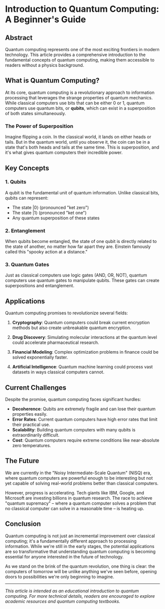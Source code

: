 # Introduction to Quantum Computing: A Beginner's Guide

## Abstract

Quantum computing represents one of the most exciting frontiers in modern technology. This article provides a comprehensive introduction to the fundamental concepts of quantum computing, making them accessible to readers without a physics background.

## What is Quantum Computing?

At its core, quantum computing is a revolutionary approach to information processing that leverages the strange properties of quantum mechanics. While classical computers use bits that can be either 0 or 1, quantum computers use quantum bits, or **qubits**, which can exist in a superposition of both states simultaneously.

### The Power of Superposition

Imagine flipping a coin. In the classical world, it lands on either heads or tails. But in the quantum world, until you observe it, the coin can be in a state that's both heads and tails at the same time. This is superposition, and it's what gives quantum computers their incredible power.

## Key Concepts

### 1. Qubits

A qubit is the fundamental unit of quantum information. Unlike classical bits, qubits can represent:
- The state |0⟩ (pronounced "ket zero")
- The state |1⟩ (pronounced "ket one")
- Any quantum superposition of these states

### 2. Entanglement

When qubits become entangled, the state of one qubit is directly related to the state of another, no matter how far apart they are. Einstein famously called this "spooky action at a distance."

### 3. Quantum Gates

Just as classical computers use logic gates (AND, OR, NOT), quantum computers use quantum gates to manipulate qubits. These gates can create superpositions and entanglement.

## Applications

Quantum computing promises to revolutionize several fields:

1. **Cryptography**: Quantum computers could break current encryption methods but also create unbreakable quantum encryption.

2. **Drug Discovery**: Simulating molecular interactions at the quantum level could accelerate pharmaceutical research.

3. **Financial Modeling**: Complex optimization problems in finance could be solved exponentially faster.

4. **Artificial Intelligence**: Quantum machine learning could process vast datasets in ways classical computers cannot.

## Current Challenges

Despite the promise, quantum computing faces significant hurdles:

- **Decoherence**: Qubits are extremely fragile and can lose their quantum properties easily.
- **Error Rates**: Current quantum computers have high error rates that limit their practical use.
- **Scalability**: Building quantum computers with many qubits is extraordinarily difficult.
- **Cost**: Quantum computers require extreme conditions like near-absolute zero temperatures.

## The Future

We are currently in the "Noisy Intermediate-Scale Quantum" (NISQ) era, where quantum computers are powerful enough to be interesting but not yet capable of solving real-world problems better than classical computers.

However, progress is accelerating. Tech giants like IBM, Google, and Microsoft are investing billions in quantum research. The race to achieve "quantum supremacy" – where a quantum computer solves a problem that no classical computer can solve in a reasonable time – is heating up.

## Conclusion

Quantum computing is not just an incremental improvement over classical computing; it's a fundamentally different approach to processing information. While we're still in the early stages, the potential applications are so transformative that understanding quantum computing is becoming essential for anyone interested in the future of technology.

As we stand on the brink of the quantum revolution, one thing is clear: the computers of tomorrow will be unlike anything we've seen before, opening doors to possibilities we're only beginning to imagine.

---

*This article is intended as an educational introduction to quantum computing. For more technical details, readers are encouraged to explore academic resources and quantum computing textbooks.*